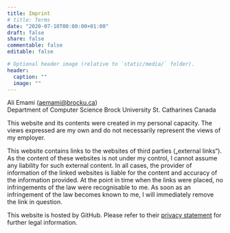```yaml
---
title: Imprint
# title: Terms
date: "2020-07-10T00:00:00+01:00"
draft: false
share: false
commentable: false
editable: false

# Optional header image (relative to `static/media/` folder).
header:
  caption: ""
  image: ""
---
```


Ali Emami
([aemami@brocku.ca](mailto:aemami@brocku.ca))  
Department of Computer Science
Brock University
St. Catharines
Canada

This website and its contents were created in my personal capacity. The views
expressed are my own and do not necessarily represent the views of my employer.

This website contains links to the websites of third parties („external links“).
As the content of these websites is not under my control, I cannot assume any
liability for such external content. In all cases, the provider of information
of the linked websites is liable for the content and accuracy of the information
provided. At the point in time when the links were placed, no infringements of
the law were recognisable to me. As soon as an infringement of the law becomes
known to me, I will immediately remove the link in question.

This website is hosted by GitHub. Please refer to their
[privacy statement](https://help.github.com/en/articles/github-privacy-statement)
for further legal information.

